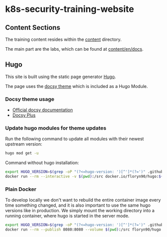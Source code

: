 # k8s-security-training-website

## Content Sections

The training content resides within the [content](content) directory.

The main part are the labs, which can be found at [content/en/docs](content/en/docs).


## Hugo

This site is built using the static page generator [Hugo](https://gohugo.io/).

The page uses the [docsy theme](https://github.com/google/docsy) which is included as a Hugo Module.

### Docsy theme usage

* [Official docsy documentation](https://www.docsy.dev/docs/)
* [Docsy Plus](https://github.com/acend/docsy-plus/)

### Update hugo modules for theme updates

Run the following command to update all modules with their newest upstream version:

```bash
hugo mod get -u
```

Command without hugo installation:

```bash
export HUGO_VERSION=$(grep -oP "(?<=hugo-version: ')[^']*(?=')" .github/workflows/hugo.yaml)
docker run --rm --interactive -v $(pwd):/src docker.io/floryn90/hugo:${HUGO_VERSION} mod get -u
```

### Plain Docker

To develop locally we don't want to rebuild the entire container image every time something changed, and it is also important to use the same hugo versions like in production.
We simply mount the working directory into a running container, where hugo is started in the server mode.

```bash
export HUGO_VERSION=$(grep -oP "(?<=hugo-version: ')[^']*(?=')" .github/workflows/hugo.yaml)
docker run --rm --publish 8080:8080 --volume $(pwd):/src floryn90/hugo:$HUGO_VERSION-ext-ubuntu server --port 8080
```

